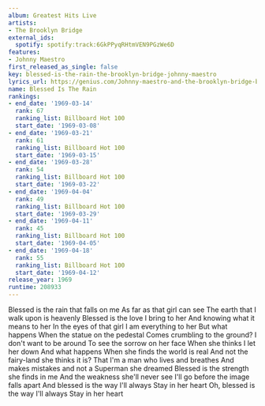 ```yaml
---
album: Greatest Hits Live
artists:
- The Brooklyn Bridge
external_ids:
  spotify: spotify:track:6GkPPyqRHtmVEN9PGzWe6D
features:
- Johnny Maestro
first_released_as_single: false
key: blessed-is-the-rain-the-brooklyn-bridge-johnny-maestro
lyrics_url: https://genius.com/Johnny-maestro-and-the-brooklyn-bridge-blessed-is-the-rain-lyrics
name: Blessed Is The Rain
rankings:
- end_date: '1969-03-14'
  rank: 67
  ranking_list: Billboard Hot 100
  start_date: '1969-03-08'
- end_date: '1969-03-21'
  rank: 61
  ranking_list: Billboard Hot 100
  start_date: '1969-03-15'
- end_date: '1969-03-28'
  rank: 54
  ranking_list: Billboard Hot 100
  start_date: '1969-03-22'
- end_date: '1969-04-04'
  rank: 49
  ranking_list: Billboard Hot 100
  start_date: '1969-03-29'
- end_date: '1969-04-11'
  rank: 45
  ranking_list: Billboard Hot 100
  start_date: '1969-04-05'
- end_date: '1969-04-18'
  rank: 55
  ranking_list: Billboard Hot 100
  start_date: '1969-04-12'
release_year: 1969
runtime: 208933
---
```

Blessed is the rain that falls on me
As far as that girl can see
The earth that I walk upon is heavenly
Blessed is the love I bring to her
And knowing what it means to her
In the eyes of that girl
I am everything to her
But what happens
When the statue on the pedestal
Comes crumbling to the ground?
I don't want to be around
To see the sorrow on her face
When she thinks I let her down
And what happens
When she finds the world is real
And not the fairy-land she thinks it is?
That I'm a man who lives and breathes
And makes mistakes and not a
Superman she dreamed
Blessed is the strength she finds in me
And the weakness she'll never see
I'll go before the image falls apart
And blessed is the way I'll always
Stay in her heart
Oh, blessed is the way I'll always
Stay in her heart
